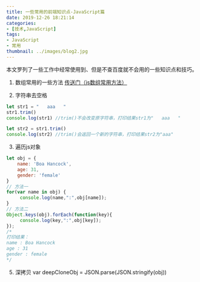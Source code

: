 ```yaml
---
title: 一些常用的前端知识点-JavaScript篇
date: 2019-12-26 18:21:14
categories:
- [技术,JavaScript]
tags:
- JavaScript
- 常用
thumbnail: ../images/blog2.jpg
---
```

本文罗列了一些工作中经常使用到、但是不查百度就不会用的一些知识点和技巧。
<!-- more -->
1. 数组常用的一些方法
[传送门（js数组常用方法）](https://sesshouin-kiara.github.io/2019/12/26/blog3)

2. 字符串去空格
```javascript
let str1 = "   aaa   "
str1.trim()
console.log(str1) //trim()不会改变原字符串，打印结果str1为"   aaa   "

let str2 = str1.trim()
console.log(str2) //trim()会返回一个新的字符串，打印结果str2为"aaa"
```

3. 遍历js对象
```javascript
let obj = {
    name: 'Boa Hancock',
    age: 31,
    gender: 'female'
}
// 方法一
for(var name in obj) {
     console.log(name,":",obj[name]);
}
// 方法二
Object.keys(obj).forEach(function(key){
     console.log(key,":",obj[key]);
});
/*
打印结果：
name : Boa Hancock
age : 31
gender : female
*/
```

5. 深拷贝
var deepCloneObj = JSON.parse(JSON.stringify(obj))



